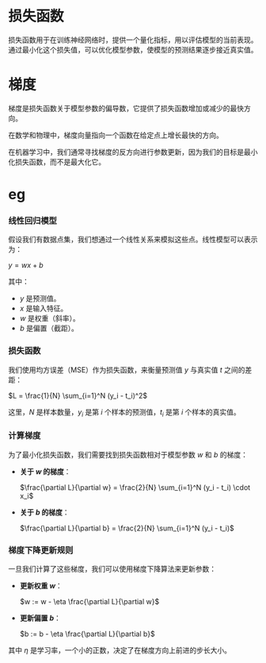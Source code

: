 # 损失函数

损失函数用于在训练神经网络时，提供一个量化指标，用以评估模型的当前表现。通过最小化这个损失值，可以优化模型参数，使模型的预测结果逐步接近真实值。

# 梯度

梯度是损失函数关于模型参数的偏导数，它提供了损失函数增加或减少的最快方向。

在数学和物理中，梯度向量指向一个函数在给定点上增长最快的方向。

在机器学习中，我们通常寻找梯度的反方向进行参数更新，因为我们的目标是最小化损失函数，而不是最大化它。



# eg
### 线性回归模型

假设我们有数据点集，我们想通过一个线性关系来模拟这些点。线性模型可以表示为：

$`y = wx + b`$

其中：
- $`y`$ 是预测值。
- $`x`$ 是输入特征。
- $`w`$ 是权重（斜率）。
- $`b`$ 是偏置（截距）。

### 损失函数

我们使用均方误差（MSE）作为损失函数，来衡量预测值 $`y`$ 与真实值 $`t`$ 之间的差距：

$`L = \frac{1}{N} \sum_{i=1}^N (y_i - t_i)^2`$

这里，$`N`$ 是样本数量，$`y_i`$ 是第 $`i`$ 个样本的预测值，$`t_i`$ 是第 $`i`$ 个样本的真实值。

### 计算梯度

为了最小化损失函数，我们需要找到损失函数相对于模型参数 $`w`$ 和 $`b`$ 的梯度：

- **关于 $`w`$ 的梯度**：

  $`\frac{\partial L}{\partial w} = \frac{2}{N} \sum_{i=1}^N (y_i - t_i) \cdot x_i`$

- **关于 $`b`$ 的梯度**：

  $`\frac{\partial L}{\partial b} = \frac{2}{N} \sum_{i=1}^N (y_i - t_i)`$

### 梯度下降更新规则

一旦我们计算了这些梯度，我们可以使用梯度下降算法来更新参数：

- **更新权重 $`w`$**：

  $`w := w - \eta \frac{\partial L}{\partial w}`$

- **更新偏置 $`b`$**：

  $`b := b - \eta \frac{\partial L}{\partial b}`$

其中 $`\eta`$ 是学习率，一个小的正数，决定了在梯度方向上前进的步长大小。

